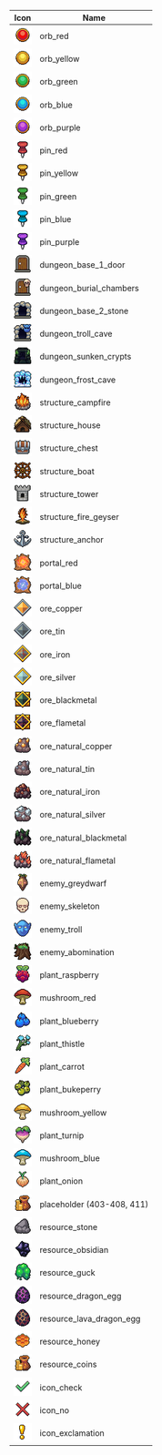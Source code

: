 | Icon | Name |
|---|---|
| ![](https://raw.githubusercontent.com/TheOllix/PixelMapIcons/refs/heads/main/config/MoreMapPins/1.png) | orb_red |
| ![](https://raw.githubusercontent.com/TheOllix/PixelMapIcons/refs/heads/main/config/MoreMapPins/2.png) | orb_yellow |
| ![](https://raw.githubusercontent.com/TheOllix/PixelMapIcons/refs/heads/main/config/MoreMapPins/3.png) | orb_green |
| ![](https://raw.githubusercontent.com/TheOllix/PixelMapIcons/refs/heads/main/config/MoreMapPins/4.png) | orb_blue |
| ![](https://raw.githubusercontent.com/TheOllix/PixelMapIcons/refs/heads/main/config/MoreMapPins/5.png) | orb_purple |
| ![](https://raw.githubusercontent.com/TheOllix/PixelMapIcons/refs/heads/main/config/MoreMapPins/6.png) | pin_red |
| ![](https://raw.githubusercontent.com/TheOllix/PixelMapIcons/refs/heads/main/config/MoreMapPins/7.png) | pin_yellow |
| ![](https://raw.githubusercontent.com/TheOllix/PixelMapIcons/refs/heads/main/config/MoreMapPins/8.png) | pin_green |
| ![](https://raw.githubusercontent.com/TheOllix/PixelMapIcons/refs/heads/main/config/MoreMapPins/9.png) | pin_blue |
| ![](https://raw.githubusercontent.com/TheOllix/PixelMapIcons/refs/heads/main/config/MoreMapPins/10.png) | pin_purple |
| ![](https://raw.githubusercontent.com/TheOllix/PixelMapIcons/refs/heads/main/config/MoreMapPins/21.png) | dungeon_base_1_door |
| ![](https://raw.githubusercontent.com/TheOllix/PixelMapIcons/refs/heads/main/config/MoreMapPins/22.png) | dungeon_burial_chambers |
| ![](https://raw.githubusercontent.com/TheOllix/PixelMapIcons/refs/heads/main/config/MoreMapPins/23.png) | dungeon_base_2_stone |
| ![](https://raw.githubusercontent.com/TheOllix/PixelMapIcons/refs/heads/main/config/MoreMapPins/24.png) | dungeon_troll_cave |
| ![](https://raw.githubusercontent.com/TheOllix/PixelMapIcons/refs/heads/main/config/MoreMapPins/25.png) | dungeon_sunken_crypts |
| ![](https://raw.githubusercontent.com/TheOllix/PixelMapIcons/refs/heads/main/config/MoreMapPins/26.png) | dungeon_frost_cave |
| ![](https://raw.githubusercontent.com/TheOllix/PixelMapIcons/refs/heads/main/config/MoreMapPins/55.png) | structure_campfire |
| ![](https://raw.githubusercontent.com/TheOllix/PixelMapIcons/refs/heads/main/config/MoreMapPins/61.png) | structure_house |
| ![](https://raw.githubusercontent.com/TheOllix/PixelMapIcons/refs/heads/main/config/MoreMapPins/62.png) | structure_chest |
| ![](https://raw.githubusercontent.com/TheOllix/PixelMapIcons/refs/heads/main/config/MoreMapPins/63.png) | structure_boat |
| ![](https://raw.githubusercontent.com/TheOllix/PixelMapIcons/refs/heads/main/config/MoreMapPins/64.png) | structure_tower |
| ![](https://raw.githubusercontent.com/TheOllix/PixelMapIcons/refs/heads/main/config/MoreMapPins/66.png) | structure_fire_geyser |
| ![](https://raw.githubusercontent.com/TheOllix/PixelMapIcons/refs/heads/main/config/MoreMapPins/67.png) | structure_anchor |
| ![](https://raw.githubusercontent.com/TheOllix/PixelMapIcons/refs/heads/main/config/MoreMapPins/81.png) | portal_red |
| ![](https://raw.githubusercontent.com/TheOllix/PixelMapIcons/refs/heads/main/config/MoreMapPins/82.png) | portal_blue |
| ![](https://raw.githubusercontent.com/TheOllix/PixelMapIcons/refs/heads/main/config/MoreMapPins/101.png) | ore_copper |
| ![](https://raw.githubusercontent.com/TheOllix/PixelMapIcons/refs/heads/main/config/MoreMapPins/102.png) | ore_tin |
| ![](https://raw.githubusercontent.com/TheOllix/PixelMapIcons/refs/heads/main/config/MoreMapPins/103.png) | ore_iron |
| ![](https://raw.githubusercontent.com/TheOllix/PixelMapIcons/refs/heads/main/config/MoreMapPins/104.png) | ore_silver |
| ![](https://raw.githubusercontent.com/TheOllix/PixelMapIcons/refs/heads/main/config/MoreMapPins/105.png) | ore_blackmetal |
| ![](https://raw.githubusercontent.com/TheOllix/PixelMapIcons/refs/heads/main/config/MoreMapPins/106.png) | ore_flametal |
| ![](https://raw.githubusercontent.com/TheOllix/PixelMapIcons/refs/heads/main/config/MoreMapPins/107.png) | ore_natural_copper |
| ![](https://raw.githubusercontent.com/TheOllix/PixelMapIcons/refs/heads/main/config/MoreMapPins/108.png) | ore_natural_tin |
| ![](https://raw.githubusercontent.com/TheOllix/PixelMapIcons/refs/heads/main/config/MoreMapPins/109.png) | ore_natural_iron |
| ![](https://raw.githubusercontent.com/TheOllix/PixelMapIcons/refs/heads/main/config/MoreMapPins/110.png) | ore_natural_silver |
| ![](https://raw.githubusercontent.com/TheOllix/PixelMapIcons/refs/heads/main/config/MoreMapPins/111.png) | ore_natural_blackmetal |
| ![](https://raw.githubusercontent.com/TheOllix/PixelMapIcons/refs/heads/main/config/MoreMapPins/112.png) | ore_natural_flametal |
| ![](https://raw.githubusercontent.com/TheOllix/PixelMapIcons/refs/heads/main/config/MoreMapPins/201.png) | enemy_greydwarf |
| ![](https://raw.githubusercontent.com/TheOllix/PixelMapIcons/refs/heads/main/config/MoreMapPins/202.png) | enemy_skeleton |
| ![](https://raw.githubusercontent.com/TheOllix/PixelMapIcons/refs/heads/main/config/MoreMapPins/203.png) | enemy_troll |
| ![](https://raw.githubusercontent.com/TheOllix/PixelMapIcons/refs/heads/main/config/MoreMapPins/204.png) | enemy_abomination |
| ![](https://raw.githubusercontent.com/TheOllix/PixelMapIcons/refs/heads/main/config/MoreMapPins/301.png) | plant_raspberry |
| ![](https://raw.githubusercontent.com/TheOllix/PixelMapIcons/refs/heads/main/config/MoreMapPins/302.png) | mushroom_red |
| ![](https://raw.githubusercontent.com/TheOllix/PixelMapIcons/refs/heads/main/config/MoreMapPins/303.png) | plant_blueberry |
| ![](https://raw.githubusercontent.com/TheOllix/PixelMapIcons/refs/heads/main/config/MoreMapPins/304.png) | plant_thistle |
| ![](https://raw.githubusercontent.com/TheOllix/PixelMapIcons/refs/heads/main/config/MoreMapPins/305.png) | plant_carrot |
| ![](https://raw.githubusercontent.com/TheOllix/PixelMapIcons/refs/heads/main/config/MoreMapPins/306.png) | plant_bukeperry |
| ![](https://raw.githubusercontent.com/TheOllix/PixelMapIcons/refs/heads/main/config/MoreMapPins/307.png) | mushroom_yellow |
| ![](https://raw.githubusercontent.com/TheOllix/PixelMapIcons/refs/heads/main/config/MoreMapPins/308.png) | plant_turnip |
| ![](https://raw.githubusercontent.com/TheOllix/PixelMapIcons/refs/heads/main/config/MoreMapPins/309.png) | mushroom_blue |
| ![](https://raw.githubusercontent.com/TheOllix/PixelMapIcons/refs/heads/main/config/MoreMapPins/310.png) | plant_onion |
| ![](https://raw.githubusercontent.com/TheOllix/PixelMapIcons/refs/heads/main/config/MoreMapPins/403.png) | placeholder (403-408, 411) |
| ![](https://raw.githubusercontent.com/TheOllix/PixelMapIcons/refs/heads/main/config/MoreMapPins/410.png) | resource_stone |
| ![](https://raw.githubusercontent.com/TheOllix/PixelMapIcons/refs/heads/main/config/MoreMapPins/412.png) | resource_obsidian |
| ![](https://raw.githubusercontent.com/TheOllix/PixelMapIcons/refs/heads/main/config/MoreMapPins/413.png) | resource_guck |
| ![](https://raw.githubusercontent.com/TheOllix/PixelMapIcons/refs/heads/main/config/MoreMapPins/415.png) | resource_dragon_egg |
| ![](https://raw.githubusercontent.com/TheOllix/PixelMapIcons/refs/heads/main/config/MoreMapPins/416.png) | resource_lava_dragon_egg |
| ![](https://raw.githubusercontent.com/TheOllix/PixelMapIcons/refs/heads/main/config/MoreMapPins/421.png) | resource_honey |
| ![](https://raw.githubusercontent.com/TheOllix/PixelMapIcons/refs/heads/main/config/MoreMapPins/422.png) | resource_coins |
| ![](https://raw.githubusercontent.com/TheOllix/PixelMapIcons/refs/heads/main/config/MoreMapPins/901.png) | icon_check |
| ![](https://raw.githubusercontent.com/TheOllix/PixelMapIcons/refs/heads/main/config/MoreMapPins/902.png) | icon_no |
| ![](https://raw.githubusercontent.com/TheOllix/PixelMapIcons/refs/heads/main/config/MoreMapPins/903.png) | icon_exclamation |
